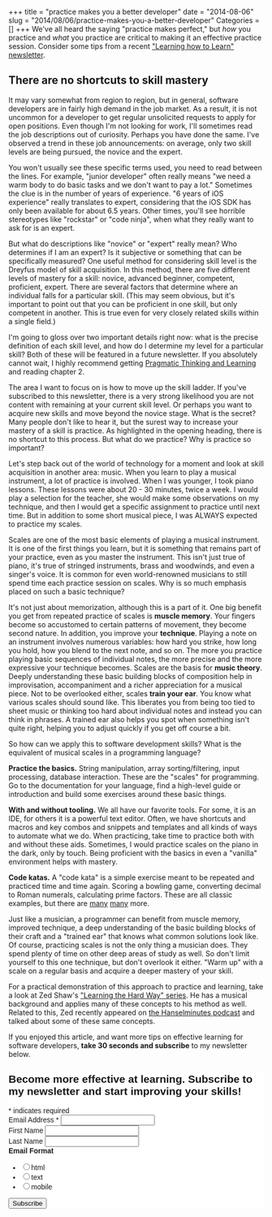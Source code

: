 +++
title = "practice makes you a better developer"
date = "2014-08-06"
slug = "2014/08/06/practice-makes-you-a-better-developer"
Categories = []
+++
We've all heard the saying "practice makes perfect," but *how* you practice and *what* you practice are critical to making it an effective practice session. Consider some tips from a recent <a href="http://www.joelclermont.com/2014/01/26/learning-how-to-learn-the-newsletter/" target="_blank">"Learning how to Learn" newsletter</a>.

<!-- more -->
## There are no shortcuts to skill mastery

It may vary somewhat from region to region, but in general, software developers are in fairly high demand in the job market. As a result, it is not uncommon for a developer to get regular unsolicited requests to apply for open positions. Even though I'm not looking for work, I'll sometimes read the job descriptions out of curiosity. Perhaps you have done the same. I've observed a trend in these job announcements: on average, only two skill levels are being pursued, the novice and the expert.

You won't usually see these specific terms used, you need to read between the lines. For example, "junior developer" often really means "we need a warm body to do basic tasks and we don't want to pay a lot." Sometimes the clue is in the number of years of experience. "6 years of iOS experience" really translates to expert, considering that the iOS SDK has only been available for about 6.5 years. Other times, you'll see horrible stereotypes like "rockstar" or "code ninja", when what they really want to ask for is an expert.

But what do descriptions like "novice" or "expert" really mean? Who determines if I am an expert? Is it subjective or something that can be specifically measured? One useful method for considering skill level is the Dreyfus model of skill acquisition. In this method, there are five different levels of mastery for a skill: novice, advanced beginner, competent, proficient, expert. There are several factors that determine where an individual falls for a particular skill. (This may seem obvious, but it's important to point out that you can be proficient in one skill, but only competent in another. This is true even for very closely related skills within a single field.)

I'm going to gloss over two important details right now: what is the precise definition of each skill level, and how do I determine my level for a particular skill? Both of these will be featured in a future newsletter. If you absolutely cannot wait, I highly recommend getting <a href="http://pragprog.com/book/ahptl/pragmatic-thinking-and-learning" target="_blank">Pragmatic Thinking and Learning</a> and reading chapter 2.

The area I want to focus on is how to move up the skill ladder. If you've subscribed to this newsletter, there is a very strong likelihood you are not content with remaining at your current skill level. Or perhaps you want to acquire new skills and move beyond the novice stage. What is the secret? Many people don't like to hear it, but the surest way to increase your mastery of a skill is practice. As highlighted in the opening heading, there is no shortcut to this process. But what do we practice? Why is practice so important?

Let's step back out of the world of technology for a moment and look at skill acquisition in another area: music. When you learn to play a musical instrument, a lot of practice is involved. When I was younger, I took piano lessons. These lessons were about 20 - 30 minutes, twice a week. I would play a selection for the teacher, she would make some observations on my technique, and then I would get a specific assignment to practice until next time. But in addition to some short musical piece, I was ALWAYS expected to practice my scales.

Scales are one of the most basic elements of playing a musical instrument. It is one of the first things you learn, but it is something that remains part of your practice, even as you master the instrument. This isn't just true of piano, it's true of stringed instruments, brass and woodwinds, and even a singer's voice. It is common for even world-renowned musicians to still spend time each practice session on scales. Why is so much emphasis placed on such a basic technique?

It's not just about memorization, although this is a part of it. One big benefit you get from repeated practice of scales is **muscle memory**. Your fingers become so accustomed to certain patterns of movement, they become second nature. In addition, you improve your **technique**. Playing a note on an instrument involves numerous variables: how hard you strike, how long you hold, how you blend to the next note, and so on. The more you practice playing basic sequences of individual notes, the more precise and the more expressive your technique becomes. Scales are the basis for **music theory**. Deeply understanding these basic building blocks of composition help in improvisation, accompaniment and a richer appreciation for a musical piece. Not to be overlooked either, scales **train your ear**. You know what various scales should sound like. This liberates you from being too tied to sheet music or thinking too hard about individual notes and instead you can think in phrases. A trained ear
also helps you spot when something isn't quite right, helping you to adjust quickly if you get off course a bit.

So how can we apply this to software development skills? What is the equivalent of musical scales in a programming language?

**Practice the basics.** String manipulation, array sorting/filtering, input processing, database interaction. These are the "scales" for programming. Go to the documentation for your language, find a high-level guide or introduction and build some exercises around these basic things.

**With and without tooling.** We all have our favorite tools. For some, it is an IDE, for others it is a powerful text editor. Often, we have shortcuts and macros and key combos and snippets and templates and all kinds of ways to automate what we do. When practicing, take time to practice both with and without these aids. Sometimes, I would practice scales on the piano in the dark, only by touch. Being proficient with the basics in even a "vanilla" environment helps with mastery.

**Code katas.** A "code kata" is a simple exercise meant to be repeated and practiced time and time again. Scoring a bowling game, converting decimal to Roman numerals, calculating prime factors. These are all classic examples, but there are <a href="http://codekata.com" target="_blank">many</a> <a href="http://content.codersdojo.org/code-kata-catalogue/" target="_blank">many</a> more.

Just like a musician, a programmer can benefit from muscle memory, improved technique, a deep understanding of the basic building blocks of their craft and a "trained ear" that knows what common solutions look like. Of course, practicing scales is not the only thing a musician does. They spend plenty of time on other deep areas of study as well. So don't limit yourself to this one technique, but don't overlook it either. "Warm up" with a scale on a regular basis and acquire a deeper mastery of your skill.

For a practical demonstration of this approach to practice and learning, take a look at Zed Shaw's <a href="http://learncodethehardway.org" target="_blank">"Learning the Hard Way" series</a>. He has a musical background and applies many of these concepts to his method as well. Related to this, Zed recently appeared on <a href="http://hanselminutes.com/407/learning-code-the-hard-way-with-zed-shaw" target="_blank">the Hanselminutes podcast</a> and talked about some of these same concepts.

If you enjoyed this article, and want more tips on effective learning for software developers, **take 30 seconds and subscribe** to my newsletter below.

<!-- Begin MailChimp Signup Form -->
<link href="http://cdn-images.mailchimp.com/embedcode/classic-081711.css" rel="stylesheet" type="text/css">
<style type="text/css">
    #mc_embed_signup{background:#fff; clear:left; font:14px Helvetica,Arial,sans-serif; }
    /* Add your own MailChimp form style overrides in your site stylesheet or in this style block.
       We recommend moving this block and the preceding CSS link to the HEAD of your HTML file. */
</style>
<div id="mc_embed_signup">
<form action="http://joelclermont.us4.list-manage.com/subscribe/post?u=5abeba9688261dbb0d2733fe4&amp;id=ff515965b5" method="post" id="mc-embedded-subscribe-form" name="mc-embedded-subscribe-form" class="validate" target="_blank" novalidate>
    <h2>Become more effective at learning. Subscribe to my newsletter and start improving your skills!</h2>
<div class="indicates-required"><span class="asterisk">*</span> indicates required</div>
<div class="mc-field-group">
    <label for="mce-EMAIL">Email Address  <span class="asterisk">*</span>
</label>
    <input type="email" value="" name="EMAIL" class="required email" id="mce-EMAIL">
</div>
<div class="mc-field-group">
    <label for="mce-FNAME">First Name </label>
    <input type="text" value="" name="FNAME" class="" id="mce-FNAME">
</div>
<div class="mc-field-group">
    <label for="mce-LNAME">Last Name </label>
    <input type="text" value="" name="LNAME" class="" id="mce-LNAME">
</div>
<div class="mc-field-group input-group">
    <strong>Email Format </strong>
    <ul><li><input type="radio" value="html" name="EMAILTYPE" id="mce-EMAILTYPE-0"><label for="mce-EMAILTYPE-0">html</label></li>
<li><input type="radio" value="text" name="EMAILTYPE" id="mce-EMAILTYPE-1"><label for="mce-EMAILTYPE-1">text</label></li>
<li><input type="radio" value="mobile" name="EMAILTYPE" id="mce-EMAILTYPE-2"><label for="mce-EMAILTYPE-2">mobile</label></li>
</ul>
</div>
    <div id="mce-responses" class="clear">
        <div class="response" id="mce-error-response" style="display:none"></div>
        <div class="response" id="mce-success-response" style="display:none"></div>
    </div>  <div class="clear"><input type="submit" value="Subscribe" name="subscribe" id="mc-embedded-subscribe" class="button"></div>
</form>
</div>
<script type="text/javascript">
var fnames = new Array();var ftypes = new Array();fnames[0]='EMAIL';ftypes[0]='email';fnames[1]='FNAME';ftypes[1]='text';fnames[2]='LNAME';ftypes[2]='text';
try {
    var jqueryLoaded=jQuery;
    jqueryLoaded=true;
} catch(err) {
    var jqueryLoaded=false;
}
var head= document.getElementsByTagName('head')[0];
if (!jqueryLoaded) {
    var script = document.createElement('script');
    script.type = 'text/javascript';
    script.src = 'http://ajax.googleapis.com/ajax/libs/jquery/1.4.4/jquery.min.js';
    head.appendChild(script);
    if (script.readyState && script.onload!==null){
        script.onreadystatechange= function () {
              if (this.readyState == 'complete') mce_preload_check();
        }    
    }
}
var script = document.createElement('script');
script.type = 'text/javascript';
script.src = 'http://downloads.mailchimp.com/js/jquery.form-n-validate.js';
head.appendChild(script);
var err_style = '';
try{
    err_style = mc_custom_error_style;
} catch(e){
    err_style = '#mc_embed_signup input.mce_inline_error{border-color:#6B0505;} #mc_embed_signup div.mce_inline_error{margin: 0 0 1em 0; padding: 5px 10px; background-color:#6B0505; font-weight: bold; z-index: 1; color:#fff;}';
}
var head= document.getElementsByTagName('head')[0];
var style= document.createElement('style');
style.type= 'text/css';
if (style.styleSheet) {
  style.styleSheet.cssText = err_style;
} else {
  style.appendChild(document.createTextNode(err_style));
}
head.appendChild(style);
setTimeout('mce_preload_check();', 250);

var mce_preload_checks = 0;
function mce_preload_check(){
    if (mce_preload_checks>40) return;
    mce_preload_checks++;
    try {
        var jqueryLoaded=jQuery;
    } catch(err) {
        setTimeout('mce_preload_check();', 250);
        return;
    }
    try {
        var validatorLoaded=jQuery("#fake-form").validate({});
    } catch(err) {
        setTimeout('mce_preload_check();', 250);
        return;
    }
    mce_init_form();
}
function mce_init_form(){
    jQuery(document).ready( function($) {
      var options = { errorClass: 'mce_inline_error', errorElement: 'div', onkeyup: function(){}, onfocusout:function(){}, onblur:function(){}  };
      var mce_validator = $("#mc-embedded-subscribe-form").validate(options);
      $("#mc-embedded-subscribe-form").unbind('submit');//remove the validator so we can get into beforeSubmit on the ajaxform, which then calls the validator
      options = { url: 'http://joelclermont.us4.list-manage2.com/subscribe/post-json?u=5abeba9688261dbb0d2733fe4&id=ff515965b5&c=?', type: 'GET', dataType: 'json', contentType: "application/json; charset=utf-8",
                    beforeSubmit: function(){
                        $('#mce_tmp_error_msg').remove();
                        $('.datefield','#mc_embed_signup').each(
                            function(){
                                var txt = 'filled';
                                var fields = new Array();
                                var i = 0;
                                $(':text', this).each(
                                    function(){
                                        fields[i] = this;
                                        i++;
                                    });
                                $(':hidden', this).each(
                                    function(){
                                        var bday = false;
                                        if (fields.length == 2){
                                            bday = true;
                                            fields[2] = {'value':1970};//trick birthdays into having years
                                        }
                                        if ( fields[0].value=='MM' && fields[1].value=='DD' && (fields[2].value=='YYYY' || (bday && fields[2].value==1970) ) ){
                                            this.value = '';
                                        } else if ( fields[0].value=='' && fields[1].value=='' && (fields[2].value=='' || (bday && fields[2].value==1970) ) ){
                                            this.value = '';
                                        } else {
                                            if (/\[day\]/.test(fields[0].name)){
                                                this.value = fields[1].value+'/'+fields[0].value+'/'+fields[2].value;                                           
                                            } else {
                                                this.value = fields[0].value+'/'+fields[1].value+'/'+fields[2].value;
                                            }
                                        }
                                    });
                            });
                        return mce_validator.form();
                    }, 
                    success: mce_success_cb
                };
      $('#mc-embedded-subscribe-form').ajaxForm(options);
      
      
    });
}
function mce_success_cb(resp){
    $('#mce-success-response').hide();
    $('#mce-error-response').hide();
    if (resp.result=="success"){
        $('#mce-'+resp.result+'-response').show();
        $('#mce-'+resp.result+'-response').html(resp.msg);
        $('#mc-embedded-subscribe-form').each(function(){
            this.reset();
        });
    } else {
        var index = -1;
        var msg;
        try {
            var parts = resp.msg.split(' - ',2);
            if (parts[1]==undefined){
                msg = resp.msg;
            } else {
                i = parseInt(parts[0]);
                if (i.toString() == parts[0]){
                    index = parts[0];
                    msg = parts[1];
                } else {
                    index = -1;
                    msg = resp.msg;
                }
            }
        } catch(e){
            index = -1;
            msg = resp.msg;
        }
        try{
            if (index== -1){
                $('#mce-'+resp.result+'-response').show();
                $('#mce-'+resp.result+'-response').html(msg);            
            } else {
                err_id = 'mce_tmp_error_msg';
                html = '<div id="'+err_id+'" style="'+err_style+'"> '+msg+'</div>';
                
                var input_id = '#mc_embed_signup';
                var f = $(input_id);
                if (ftypes[index]=='address'){
                    input_id = '#mce-'+fnames[index]+'-addr1';
                    f = $(input_id).parent().parent().get(0);
                } else if (ftypes[index]=='date'){
                    input_id = '#mce-'+fnames[index]+'-month';
                    f = $(input_id).parent().parent().get(0);
                } else {
                    input_id = '#mce-'+fnames[index];
                    f = $().parent(input_id).get(0);
                }
                if (f){
                    $(f).append(html);
                    $(input_id).focus();
                } else {
                    $('#mce-'+resp.result+'-response').show();
                    $('#mce-'+resp.result+'-response').html(msg);
                }
            }
        } catch(e){
            $('#mce-'+resp.result+'-response').show();
            $('#mce-'+resp.result+'-response').html(msg);
        }
    }
}

</script>
<!--End mc_embed_signup-->

